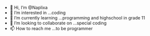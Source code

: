 - 👋 Hi, I’m @Naplixa
- 👀 I’m interested in ...coding
- 🌱 I’m currently learning ...programming and highschool in grade 11
- 💞️ I’m looking to collaborate on ...special coding
- 📫 How to reach me ...to be programmer


<!---
Naplixa/Naplixa is a ✨ special ✨ repository because its `README.md` (this file) appears on your GitHub profile.
You can click the Preview link to take a look at your changes.
--->
